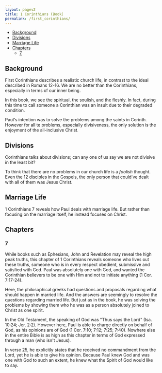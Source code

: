 ```yaml
---
layout: pagev2
title: 1 Corinthians (Book)
permalink: /first_corinthians/
---
```

- [Background](#background)
- [Divisions](#divisions)
- [Marriage Life](#marriage-life)
- [Chapters](#chapters)
  - [7](#7)

## Background

First Corinthians describes a realistic church life, in contrast to the ideal described in Romans 12-16. We are no better than the Corinthians, especially in terms of our inner being.

In this book, we see the spiritual, the soulish, and the fleshly. In fact, during this time to call someone a Corinthian was an insult due to their degraded condition.

Paul's intention was to solve the problems among the saints in Corinth. However for all te problems, especially divisiveness, the only solution is the enjoyment of the all-inclusive Christ.

## Divisions

Corinthians talks about divisions; can any one of us say we are not divisive in the least bit?

To think that there are no problems in our church life is a *foolish* thought. Even the 12 disciples in the Gospels, the only person that could've dealt with all of them was Jesus Christ.

## Marriage Life

1 Corinthians 7 reveals how Paul deals with marriage life. But rather than focusing on the marriage itself, he instead focuses on Christ.

## Chapters 

### 7

While books such as Ephesians, John and Revelation may reveal the high peak truths, this chapter of 1 Corinthians reveals someone who lives out these truths, someone who is in every respect obedient, submissive and satisfied with God. Paul was absolutely one with God, and wanted the Corinthian believers to be one with Him and not to initiate anything (1 Cor. 7:17-24).

Here, the philosophical greeks had questions and proposals regarding what should happen in married life. And the answers are seemingly to resolve the questions regarding married life. But just as in the book, he was solving the problems by showing them who he was as a person absolutely joined to Christ as one spirit.

In the Old Testament, the speaking of God was "Thus says the Lord" (Isa. 10:24; Jer. 2:2). However here, Paul is able to charge directly on behalf of God, as his opinions are of God (1 Cor. 7:10; 7:12; 7:25; 7:40). Nowhere else in the entire Bible is as high as this chapter in terms of God expressed through a man (who isn't Jesus).

In verse 25, he explicitly states that he received no commandment from the Lord, yet he is able to give his opinion. Because Paul knew God and was one with God to such an extent, he knew what the Spirit of God would like to say.
